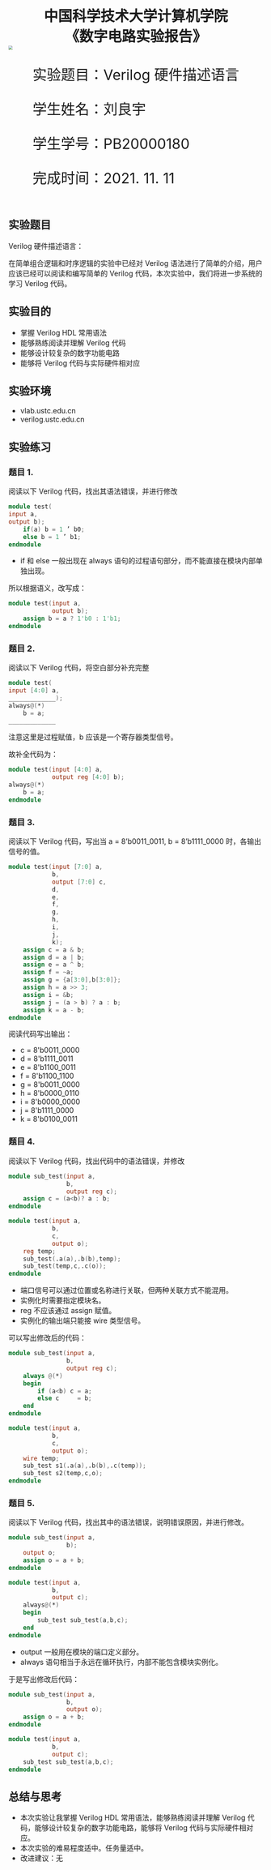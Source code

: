 <div style="text-align:center;font-size:2em;font-weight:bold">中国科学技术大学计算机学院</div>




<div style="text-align:center;font-size:2em;font-weight:bold">《数字电路实验报告》</div>







<img src="../logo.png" style="zoom: 50%;" />








<div style="display:flex;justify-content:center;font-size:2em">
<div>
<p>实验题目：Verilog 硬件描述语言</p>
<p>学生姓名：刘良宇</p>
<p>学生学号：PB20000180</p>
<p>完成时间：2021. 11. 11</p>
</div>
</div>




<div style="page-break-after:always"></div>

## 实验题目

Verilog 硬件描述语言：

在简单组合逻辑和时序逻辑的实验中已经对 Verilog 语法进行了简单的介绍，用户应该已经可以阅读和编写简单的 Verilog 代码，本次实验中，我们将进一步系统的学习 Verilog 代码。

## 实验目的

- 掌握 Verilog HDL 常用语法
- 能够熟练阅读并理解 Verilog 代码
- 能够设计较复杂的数字功能电路
- 能够将 Verilog 代码与实际硬件相对应

## 实验环境

- vlab.ustc.edu.cn
- verilog.ustc.edu.cn

## 实验练习

### 题目 1.

阅读以下 Verilog 代码，找出其语法错误，并进行修改

```verilog
module test(
input a,
output b);
	if(a) b = 1 ’ b0;
	else b = 1 ’ b1;
endmodule
```

- if 和 else 一般出现在 always 语句的过程语句部分，而不能直接在模块内部单独出现。

所以根据语义，改写成：

```verilog
module test(input a,
            output b);
    assign b = a ? 1'b0 : 1'b1;
endmodule
```

### 题目 2.

阅读以下 Verilog 代码，将空白部分补充完整

```verilog
module test(
input [4:0] a,
_____________);
always@(*)
	b = a;
_____________
```

注意这里是过程赋值，b 应该是一个寄存器类型信号。

故补全代码为：

```verilog
module test(input [4:0] a,
            output reg [4:0] b);
always@(*)
    b = a;
endmodule
```

### 题目 3.

阅读以下 Verilog 代码，写出当 a = 8’b0011_0011, b = 8’b1111_0000 时，各输出信号的值。

```verilog
module test(input [7:0] a,
            b,
            output [7:0] c,
            d,
            e,
            f,
            g,
            h,
            i,
            j,
            k);
    assign c = a & b;
    assign d = a | b;
    assign e = a ^ b;
    assign f = ~a;
    assign g = {a[3:0],b[3:0]};
    assign h = a >> 3;
    assign i = &b;
    assign j = (a > b) ? a : b;
    assign k = a - b;
endmodule
```

阅读代码写出输出：

- c = 8'b0011_0000
- d = 8'b1111_0011
- e = 8'b1100_0011
- f = 8'b1100_1100
- g = 8'b0011_0000
- h = 8'b0000_0110
- i = 8'b0000_0000
- j = 8'b1111_0000
- k = 8'b0100_0011

### 题目 4.

阅读以下 Verilog 代码，找出代码中的语法错误，并修改

```verilog
module sub_test(input a,
                b,
                output reg c);
    assign c = (a<b)? a : b;
endmodule

module test(input a,
            b,
            c,
            output o);
    reg temp;
    sub_test(.a(a),.b(b),temp);
    sub_test(temp,c,.c(o));
endmodule
```

- 端口信号可以通过位置或名称进行关联，但两种关联方式不能混用。
- 实例化时需要指定模块名。
- reg 不应该通过 assign 赋值。
- 实例化的输出端只能接 wire 类型信号。

可以写出修改后的代码：

```verilog
module sub_test(input a,
                b,
                output reg c);
    always @(*)
    begin
        if (a<b) c = a;
        else c     = b;
    end
endmodule

module test(input a,
            b,
            c,
            output o);
    wire temp;
    sub_test s1(.a(a),.b(b),.c(temp));
    sub_test s2(temp,c,o);
endmodule
```

### 题目 5.

阅读以下 Verilog 代码，找出其中的语法错误，说明错误原因，并进行修改。

```verilog
module sub_test(input a,
                b);
    output o;
    assign o = a + b;
endmodule

module test(input a,
            b,
            output c);
    always@(*)
    begin
        sub_test sub_test(a,b,c);
    end
endmodule
```

- output 一般用在模块的端口定义部分。
- always 语句相当于永远在循环执行，内部不能包含模块实例化。

于是写出修改后代码：

```verilog
module sub_test(input a,
                b,
                output o);
    assign o = a + b;
endmodule

module test(input a,
            b,
            output c);
    sub_test sub_test(a,b,c);
endmodule
```

## 总结与思考

- 本次实验让我掌握 Verilog HDL 常用语法，能够熟练阅读并理解 Verilog 代码，能够设计较复杂的数字功能电路，能够将 Verilog 代码与实际硬件相对应。
- 本次实验的难易程度适中。任务量适中。
- 改进建议：无
